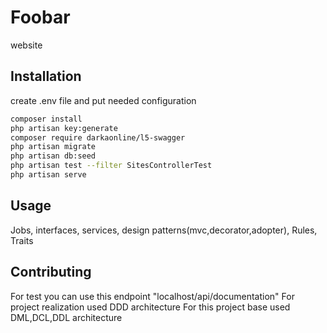 # Foobar

website

## Installation

create .env file and put needed configuration
```bash
composer install
php artisan key:generate
composer require darkaonline/l5-swagger
php artisan migrate
php artisan db:seed
php artisan test --filter SitesControllerTest
php artisan serve
```

## Usage
Jobs, interfaces, services, design patterns(mvc,decorator,adopter), Rules, Traits

## Contributing
For test you can use this endpoint "localhost/api/documentation" 
For project realization used DDD architecture
For this project base used DML,DCL,DDL architecture 




